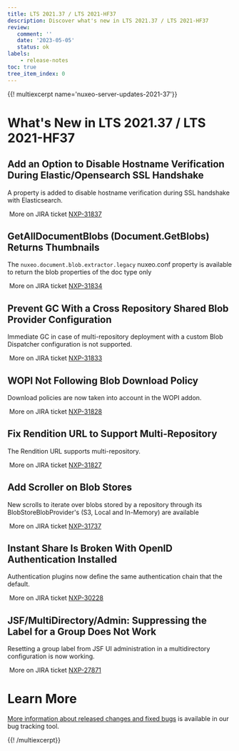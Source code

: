 ```yaml
---
title: LTS 2021.37 / LTS 2021-HF37
description: Discover what's new in LTS 2021.37 / LTS 2021-HF37
review:
   comment: ''
   date: '2023-05-05'
   status: ok
labels:
    - release-notes
toc: true
tree_item_index: 0
---
```


{{! multiexcerpt name='nuxeo-server-updates-2021-37'}}
# What's New in LTS 2021.37 / LTS 2021-HF37

## Add an Option to Disable Hostname Verification During Elastic/Opensearch SSL Handshake


A property is added to disable hostname verification during SSL handshake with Elasticsearch.

<i class="fa fa-long-arrow-right" aria-hidden="true"></i>&nbsp;More on JIRA ticket [NXP-31837](https://jira.nuxeo.com/browse/NXP-31837)

## GetAllDocumentBlobs (Document.GetBlobs) Returns Thumbnails


The `nuxeo.document.blob.extractor.legacy` nuxeo.conf property is available to return the blob properties of the doc type only

<i class="fa fa-long-arrow-right" aria-hidden="true"></i>&nbsp;More on JIRA ticket [NXP-31834](https://jira.nuxeo.com/browse/NXP-31834)

## Prevent GC With a Cross Repository Shared Blob Provider Configuration


Immediate GC in case of multi-repository deployment with a custom Blob Dispatcher configuration is not supported.

<i class="fa fa-long-arrow-right" aria-hidden="true"></i>&nbsp;More on JIRA ticket [NXP-31833](https://jira.nuxeo.com/browse/NXP-31833)

## WOPI Not Following Blob Download Policy


Download policies are now taken into account in the WOPI addon.

<i class="fa fa-long-arrow-right" aria-hidden="true"></i>&nbsp;More on JIRA ticket [NXP-31828](https://jira.nuxeo.com/browse/NXP-31828)

## Fix Rendition URL to Support Multi-Repository


The Rendition URL supports multi-repository.

<i class="fa fa-long-arrow-right" aria-hidden="true"></i>&nbsp;More on JIRA ticket [NXP-31827](https://jira.nuxeo.com/browse/NXP-31827)

## Add Scroller on Blob Stores


New scrolls to iterate over blobs stored by a repository through its BlobStoreBlobProvider's (S3, Local and In-Memory) are available

<i class="fa fa-long-arrow-right" aria-hidden="true"></i>&nbsp;More on JIRA ticket [NXP-31737](https://jira.nuxeo.com/browse/NXP-31737)

## Instant Share Is Broken With OpenID Authentication Installed


Authentication plugins now define the same authentication chain that the default.

<i class="fa fa-long-arrow-right" aria-hidden="true"></i>&nbsp;More on JIRA ticket [NXP-30228](https://jira.nuxeo.com/browse/NXP-30228)

## JSF/MultiDirectory/Admin: Suppressing the Label for a Group Does Not Work


Resetting a group label from JSF UI administration in a multidirectory configuration is now working.

<i class="fa fa-long-arrow-right" aria-hidden="true"></i>&nbsp;More on JIRA ticket [NXP-27871](https://jira.nuxeo.com/browse/NXP-27871)


# Learn More

[More information about released changes and fixed bugs](https://jira.nuxeo.com/secure/ReleaseNote.jspa?projectId=10011&version=22266) is available in our bug tracking tool.

{{! /multiexcerpt}}
